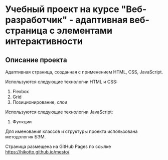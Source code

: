 # Учебный проект на курсе "Веб-разработчик" - адаптивная веб-страница с элементами интерактивности

## Описание проекта
Адаптивная страница, созданная с применением HTML, CSS, JavaScript.

Используются следующие технологии HTML и CSS:
1. Flexbox
2. Grid
3. Позиционирование, слои

Используются следующие технологии JavaScript:
1. Функции

Для именования классов и структуры проекта использована методология БЭМ.

Страница размещена на GitHub Pages по ссылке https://hikotto.github.io/mesto/
